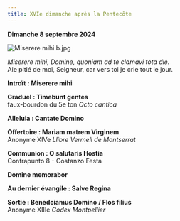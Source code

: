 ```yaml
---
title: XVIe dimanche après la Pentecôte
---
```

**Dimanche 8 septembre 2024**

![Miserere mihi b.jpg]({{site.baseurl}}/images/Miserere%20mihi%20b.jpg)

*Miserere mihi, Domine, quoniam ad te clamavi tota die.*  
Aie pitié de moi, Seigneur, car vers toi je crie tout le jour.

**Introït : Miserere mihi**

**Graduel : Timebunt gentes**  
faux-bourdon du 5e ton *Octo cantica*

**Alleluia : Cantate Domino**

**Offertoire : Mariam matrem Virginem**  
Anonyme XIVe *Llibre Vermell de Montserrat*

**Communion : O salutaris Hostia**  
Contrapunto 8 - Costanzo Festa

**Domine memorabor**

**Au dernier évangile : Salve Regina**

**Sortie : Benedciamus Domino / Flos filius**  
Anonyme XIIIe *Codex Montpellier*